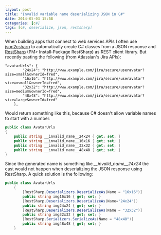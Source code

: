 ```yaml
---
layout: post
title: "Invalid variable name deserializing JSON in C#"
date: 2014-05-03 15:58
categories: [c#]
tags: [c#, deserialize, json, restsharp]
---
```

When building apps that connect to web services APIs I often use [json2csharp](http://json2csharp.com/) to automatically create C# classes from a JSON response and [RestSharp](http://restsharp.org/) (PM> Install-Package RestSharp) as REST client library. 
But recently pasting the following (from Atlassian's Jira APIs):

```
"avatarUrls": {
        "24x24": "http://www.example.com/jira/secure/useravatar?size=small&ownerId=fred",
        "16x16": "http://www.example.com/jira/secure/useravatar?size=xsmall&ownerId=fred",
        "32x32": "http://www.example.com/jira/secure/useravatar?size=medium&ownerId=fred",
        "48x48": "http://www.example.com/jira/secure/useravatar?size=large&ownerId=fred"
    },
```

Would return something like this, because C# doesn't allow variable names to start with a number:

```csharp
public class AvatarUrls
{
    public string __invalid_name__24x24 { get; set; }
    public string __invalid_name__16x16 { get; set; }
    public string __invalid_name__32x32 { get; set; }
    public string __invalid_name__48x48 { get; set; }
}
```

Since the generated name is something like *__invalid_name__24x24* the cast would not happen when deserializing the JSON response using RestSharp. A quick solution is the following:

```csharp
public class AvatarUrls
    {
        [RestSharp.Deserializers.DeserializeAs(Name = "16x16")]
        public string img16x16 { get; set; }
        [RestSharp.Deserializers.DeserializeAs(Name="24x24")]
        public string img24x24 { get; set; }
        [RestSharp.Deserializers.DeserializeAs(Name = "32x32")]
        public string img32x32 { get; set; }
        [RestSharp.Serializers.SerializeAs(Name = "48x48")]
        public string img48x48 { get; set; }
    }
```
